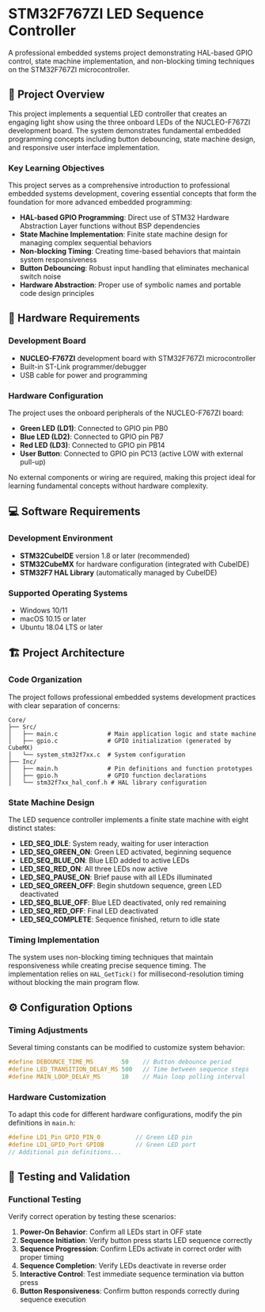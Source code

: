 # STM32F767ZI LED Sequence Controller

A professional embedded systems project demonstrating HAL-based GPIO control, state machine implementation, and non-blocking timing techniques on the STM32F767ZI microcontroller.

## 🎯 Project Overview

This project implements a sequential LED controller that creates an engaging light show using the three onboard LEDs of the NUCLEO-F767ZI development board. The system demonstrates fundamental embedded programming concepts including button debouncing, state machine design, and responsive user interface implementation.

### Key Learning Objectives

This project serves as a comprehensive introduction to professional embedded systems development, covering essential concepts that form the foundation for more advanced embedded programming:

- **HAL-based GPIO Programming**: Direct use of STM32 Hardware Abstraction Layer functions without BSP dependencies
- **State Machine Implementation**: Finite state machine design for managing complex sequential behaviors
- **Non-blocking Timing**: Creating time-based behaviors that maintain system responsiveness
- **Button Debouncing**: Robust input handling that eliminates mechanical switch noise
- **Hardware Abstraction**: Proper use of symbolic names and portable code design principles

## 🔧 Hardware Requirements

### Development Board
- **NUCLEO-F767ZI** development board with STM32F767ZI microcontroller
- Built-in ST-Link programmer/debugger
- USB cable for power and programming

### Hardware Configuration
The project uses the onboard peripherals of the NUCLEO-F767ZI board:

- **Green LED (LD1)**: Connected to GPIO pin PB0
- **Blue LED (LD2)**: Connected to GPIO pin PB7  
- **Red LED (LD3)**: Connected to GPIO pin PB14
- **User Button**: Connected to GPIO pin PC13 (active LOW with external pull-up)

No external components or wiring are required, making this project ideal for learning fundamental concepts without hardware complexity.

## 💻 Software Requirements

### Development Environment
- **STM32CubeIDE** version 1.8 or later (recommended)
- **STM32CubeMX** for hardware configuration (integrated with CubeIDE)
- **STM32F7 HAL Library** (automatically managed by CubeIDE)

### Supported Operating Systems
- Windows 10/11
- macOS 10.15 or later
- Ubuntu 18.04 LTS or later

## 🏗️ Project Architecture

### Code Organization

The project follows professional embedded systems development practices with clear separation of concerns:

```
Core/
├── Src/
│   ├── main.c              # Main application logic and state machine
│   ├── gpio.c              # GPIO initialization (generated by CubeMX)
│   └── system_stm32f7xx.c  # System configuration
├── Inc/
│   ├── main.h              # Pin definitions and function prototypes
│   ├── gpio.h              # GPIO function declarations
│   └── stm32f7xx_hal_conf.h # HAL library configuration
```

### State Machine Design

The LED sequence controller implements a finite state machine with eight distinct states:

- **LED_SEQ_IDLE**: System ready, waiting for user interaction
- **LED_SEQ_GREEN_ON**: Green LED activated, beginning sequence
- **LED_SEQ_BLUE_ON**: Blue LED added to active LEDs
- **LED_SEQ_RED_ON**: All three LEDs now active
- **LED_SEQ_PAUSE_ON**: Brief pause with all LEDs illuminated
- **LED_SEQ_GREEN_OFF**: Begin shutdown sequence, green LED deactivated
- **LED_SEQ_BLUE_OFF**: Blue LED deactivated, only red remaining
- **LED_SEQ_RED_OFF**: Final LED deactivated
- **LED_SEQ_COMPLETE**: Sequence finished, return to idle state

### Timing Implementation

The system uses non-blocking timing techniques that maintain responsiveness while creating precise sequence timing. The implementation relies on `HAL_GetTick()` for millisecond-resolution timing without blocking the main program flow.

## ⚙️ Configuration Options

### Timing Adjustments

Several timing constants can be modified to customize system behavior:

```c
#define DEBOUNCE_TIME_MS        50    // Button debounce period
#define LED_TRANSITION_DELAY_MS 500   // Time between sequence steps
#define MAIN_LOOP_DELAY_MS      10    // Main loop polling interval
```

### Hardware Customization

To adapt this code for different hardware configurations, modify the pin definitions in `main.h`:

```c
#define LD1_Pin GPIO_PIN_0          // Green LED pin
#define LD1_GPIO_Port GPIOB         // Green LED port
// Additional pin definitions...
```

## 🧪 Testing and Validation

### Functional Testing

Verify correct operation by testing these scenarios:

1. **Power-On Behavior**: Confirm all LEDs start in OFF state
2. **Sequence Initiation**: Verify button press starts LED sequence correctly
3. **Sequence Progression**: Confirm LEDs activate in correct order with proper timing
4. **Sequence Completion**: Verify LEDs deactivate in reverse order
5. **Interactive Control**: Test immediate sequence termination via button press
6. **Button Responsiveness**: Confirm button responds correctly during sequence execution